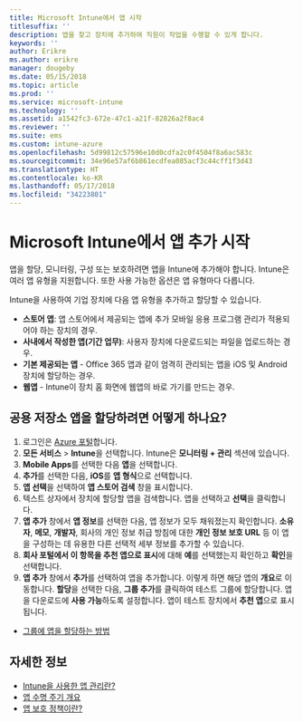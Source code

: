 ```yaml
---
title: Microsoft Intune에서 앱 시작
titlesuffix: ''
description: 앱을 찾고 장치에 추가하여 직원이 작업을 수행할 수 있게 합니다.
keywords: ''
author: Erikre
ms.author: erikre
manager: dougeby
ms.date: 05/15/2018
ms.topic: article
ms.prod: ''
ms.service: microsoft-intune
ms.technology: ''
ms.assetid: a1542fc3-672e-47c1-a21f-82826a2f8ac4
ms.reviewer: ''
ms.suite: ems
ms.custom: intune-azure
ms.openlocfilehash: 5d99812c57596e10d0cdfa2c0f4504f8a6ac583c
ms.sourcegitcommit: 34e96e57af6b861ecdfea085acf3c44cff1f3d43
ms.translationtype: HT
ms.contentlocale: ko-KR
ms.lasthandoff: 05/17/2018
ms.locfileid: "34223801"
---
```

# <a name="get-started-with-adding-apps-in-microsoft-intune"></a>Microsoft Intune에서 앱 추가 시작

앱을 할당, 모니터링, 구성 또는 보호하려면 앱을 Intune에 추가해야 합니다. Intune은 여러 앱 유형을 지원합니다. 또한 사용 가능한 옵션은 앱 유형마다 다릅니다.

Intune을 사용하여 기업 장치에 다음 앱 유형을 추가하고 할당할 수 있습니다.
- **스토어 앱**: 앱 스토어에서 제공되는 앱에 추가 모바일 응용 프로그램 관리가 적용되어야 하는 장치의 경우.
- **사내에서 작성한 앱(기간 업무)**: 사용자 장치에 다운로드되는 파일을 업로드하는 경우.
- **기본 제공되는 앱** - Office 365 앱과 같이 엄격히 관리되는 앱을 iOS 및 Android 장치에 할당하는 경우.
- **웹앱** - Intune이 장치 홈 화면에 웹앱의 바로 가기를 만드는 경우.

## <a name="how-do-i-assign-a-public-store-app"></a>공용 저장소 앱을 할당하려면 어떻게 하나요?

1. 로그인은 [Azure 포털](https://portal.azure.com)합니다.
2. **모든 서비스** > **Intune**을 선택합니다. Intune은 **모니터링 + 관리** 섹션에 있습니다.
3. **Mobile Apps**를 선택한 다음 **앱**을 선택합니다.
4. **추가**를 선택한 다음, **iOS**를 **앱 형식**으로 선택합니다.
5. **앱 선택**을 선택하여 **앱 스토어 검색** 창을 표시합니다.
6. 텍스트 상자에서 장치에 할당할 앱을 검색합니다. 앱을 선택하고 **선택**을 클릭합니다.
7. **앱 추가** 창에서 **앱 정보**를 선택한 다음, 앱 정보가 모두 채워졌는지 확인합니다. **소유자**, **메모**, **개발자**, 회사의 개인 정보 취급 방침에 대한 **개인 정보 보호 URL** 등 이 앱을 구성하는 데 유용한 다른 선택적 세부 정보를 추가할 수 있습니다.
8. **회사 포털에서 이 항목을 추천 앱으로 표시**에 대해 **예**를 선택했는지 확인하고 **확인**을 선택합니다.
9. **앱 추가** 창에서 **추가**를 선택하여 앱을 추가합니다. 이렇게 하면 해당 앱의 **개요**로 이동합니다. **할당**을 선택한 다음, **그룹 추가**를 클릭하여 테스트 그룹에 할당합니다. 앱을 다운로드에 **사용 가능**하도록 설정합니다. 앱이 테스트 장치에서 **추천 앱**으로 표시됩니다.


- [그룹에 앱을 할당하는 방법](apps-deploy.md)

## <a name="learn-more"></a>자세한 정보

* [Intune을 사용한 앱 관리란?](app-management.md)
* [앱 수명 주기 개요](app-lifecycle.md)
* [앱 보호 정책이란?](app-protection-policy.md)
